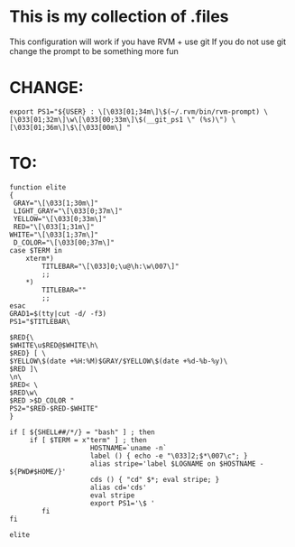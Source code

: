 This is my collection of .files
=================================

This configuration will work if you have RVM + use git
If you do not use git change the prompt to be something more fun

CHANGE:
=======
    export PS1="${USER} : \[\033[01;34m\]\$(~/.rvm/bin/rvm-prompt) \[\033[01;32m\]\w\[\033[00;33m\]\$(__git_ps1 \" (%s)\") \[\033[01;36m\]\$\[\033[00m\] "

TO:
===
    function elite
    {
     GRAY="\[\033[1;30m\]"
     LIGHT_GRAY="\[\033[0;37m\]"
     YELLOW="\[\033[0;33m\]"
     RED="\[\033[1;31m\]"
    WHITE="\[\033[1;37m\]"
     D_COLOR="\[\033[00;37m\]"
    case $TERM in
        xterm*)
            TITLEBAR="\[\033]0;\u@\h:\w\007\]"
            ;;
        *)
            TITLEBAR=""
            ;;
    esac
    GRAD1=$(tty|cut -d/ -f3)
    PS1="$TITLEBAR\

    $RED{\
    $WHITE\u$RED@$WHITE\h\
    $RED} [ \
    $YELLOW\$(date +%H:%M)$GRAY/$YELLOW\$(date +%d-%b-%y)\
    $RED ]\
    \n\
    $RED< \
    $RED\w\
    $RED >$D_COLOR "
    PS2="$RED-$RED-$WHITE"
    }

    if [ ${SHELL##/*/} = "bash" ] ; then
         if [ $TERM = x"term" ] ; then
                        HOSTNAME=`uname -n`
                        label () { echo -e "\033]2;$*\007\c"; }
                        alias stripe='label $LOGNAME on $HOSTNAME - ${PWD#$HOME/}'
                        cds () { "cd" $*; eval stripe; }
                        alias cd='cds'
                        eval stripe
                        export PS1='\$ '
            fi
    fi

    elite

